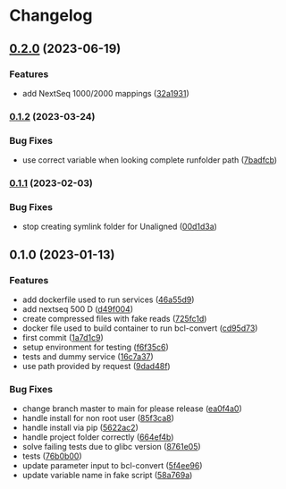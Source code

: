 # Changelog

## [0.2.0](https://www.github.com/clinical-genomics-uppsala/arteria-bclconvert/compare/v0.1.2...v0.2.0) (2023-06-19)


### Features

* add NextSeq 1000/2000 mappings ([32a1931](https://www.github.com/clinical-genomics-uppsala/arteria-bclconvert/commit/32a1931efd7125cd051083449f6db12406c381c1))

### [0.1.2](https://www.github.com/clinical-genomics-uppsala/arteria-bclconvert/compare/v0.1.1...v0.1.2) (2023-03-24)


### Bug Fixes

* use correct variable when looking complete runfolder path ([7badfcb](https://www.github.com/clinical-genomics-uppsala/arteria-bclconvert/commit/7badfcb530e1db2f3fe34f45cc0ce7e2000faab3))

### [0.1.1](https://www.github.com/clinical-genomics-uppsala/arteria-bclconvert/compare/v0.1.0...v0.1.1) (2023-02-03)


### Bug Fixes

* stop creating symlink folder for Unaligned ([00d1d3a](https://www.github.com/clinical-genomics-uppsala/arteria-bclconvert/commit/00d1d3a3f17d1fb71a104754e8646e42f4db9a5e))

## 0.1.0 (2023-01-13)


### Features

* add dockerfile used to run services ([46a55d9](https://www.github.com/clinical-genomics-uppsala/arteria-bclconvert/commit/46a55d9ed8f2bd1fed5bed9a4d397b9d684cf07f))
* add nextseq 500 D ([d49f004](https://www.github.com/clinical-genomics-uppsala/arteria-bclconvert/commit/d49f0040037155872ecd2053ba85e5af8b343728))
* create compressed files with fake reads ([725fc1d](https://www.github.com/clinical-genomics-uppsala/arteria-bclconvert/commit/725fc1dccc1e647c02d1a097d10b5ee928c47d18))
* docker file used to build container to run bcl-convert ([cd95d73](https://www.github.com/clinical-genomics-uppsala/arteria-bclconvert/commit/cd95d733dabd0baba42af16c8924baec1b0a9dcc))
* first commit ([1a7d1c9](https://www.github.com/clinical-genomics-uppsala/arteria-bclconvert/commit/1a7d1c979a2f25ed586b34c6712db9acd40611fb))
* setup environment for testing ([f6f35c6](https://www.github.com/clinical-genomics-uppsala/arteria-bclconvert/commit/f6f35c6436d54ef6bfff4f33f5882aef52002831))
* tests and dummy service ([16c7a37](https://www.github.com/clinical-genomics-uppsala/arteria-bclconvert/commit/16c7a3769f6ad2a5dd9d9d5d064982c1445c9064))
* use path provided by request ([9dad48f](https://www.github.com/clinical-genomics-uppsala/arteria-bclconvert/commit/9dad48f7d17990a2e144437a12bba48b689714ec))


### Bug Fixes

* change branch master to main for please release ([ea0f4a0](https://www.github.com/clinical-genomics-uppsala/arteria-bclconvert/commit/ea0f4a0c91df306e1d77f3676f6fee725842967e))
* handle install for non root user ([85f3ca8](https://www.github.com/clinical-genomics-uppsala/arteria-bclconvert/commit/85f3ca8e6f49ad38c49dbac6950cc97a64fcdc50))
* handle install via pip ([5622ac2](https://www.github.com/clinical-genomics-uppsala/arteria-bclconvert/commit/5622ac2d7ad8a380b5a0add60fb87c303e63013a))
* handle project folder correctly ([664ef4b](https://www.github.com/clinical-genomics-uppsala/arteria-bclconvert/commit/664ef4b326f6c9ae364301dbb0de6a7f2454faf1))
* solve failing tests due to glibc version ([8761e05](https://www.github.com/clinical-genomics-uppsala/arteria-bclconvert/commit/8761e050558c9d15bc503d5b9ffbb893c07dbb15))
* tests ([76b0b00](https://www.github.com/clinical-genomics-uppsala/arteria-bclconvert/commit/76b0b004d6b3088608e9129c106293cde725cccd))
* update parameter input to bcl-convert ([5f4ee96](https://www.github.com/clinical-genomics-uppsala/arteria-bclconvert/commit/5f4ee96f13886b0106afd490cfb50159fafcd16f))
* update variable name in fake script ([58a769a](https://www.github.com/clinical-genomics-uppsala/arteria-bclconvert/commit/58a769a516a7be1da3b0e184b41d523656cccb5a))
